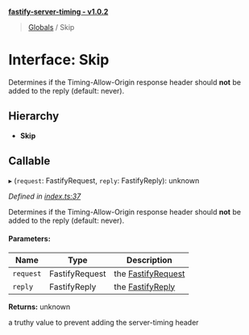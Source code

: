 **[fastify-server-timing - v1.0.2](../README.md)**

> [Globals](../README.md) / Skip

# Interface: Skip

Determines if the Timing-Allow-Origin response header should **not** be added to the reply (default: never).

## Hierarchy

* **Skip**

## Callable

▸ (`request`: FastifyRequest, `reply`: FastifyReply): unknown

*Defined in [index.ts:37](https://github.com/sastan/fastify-server-timing/blob/1e49fbb/src/index.ts#L37)*

Determines if the Timing-Allow-Origin response header should **not** be added to the reply (default: never).

#### Parameters:

Name | Type | Description |
------ | ------ | ------ |
`request` | FastifyRequest | the [FastifyRequest](https://www.fastify.io/docs/latest/Request/) |
`reply` | FastifyReply | the [FastifyReply](https://www.fastify.io/docs/latest/Reply/) |

**Returns:** unknown

a truthy value to prevent adding the server-timing header
